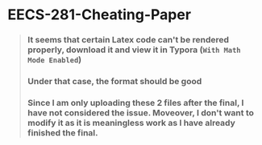 # EECS-281-Cheating-Paper
> ### It seems that certain Latex code can't be rendered properly, download it and view it in Typora (```With Math Mode Enabled```)
> ### Under that case, the format should be good
> ### Since I am only uploading these 2 files after the final, I have not considered the issue. Moveover, I don't want to modify it as it is meaningless work as I have already finished the final.
